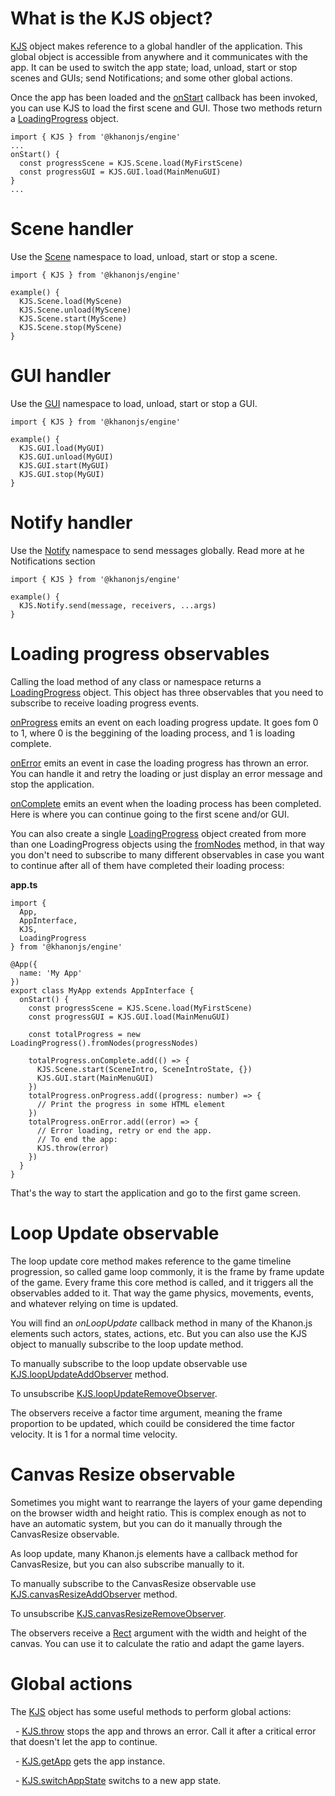 # What is the KJS object?
[KJS](https://khanonjs.com/api-docs/modules/kjs.KJS.html) object makes reference to a global handler of the application. This global object is accessible from anywhere and it communicates with the app. It can be used to switch the app state; load, unload, start or stop scenes and GUIs; send Notifications; and some other global actions.

Once the app has been loaded and the [onStart](https://khanonjs.com/api-docs/classes/decorators_app.AppInterface.html#onStart) callback has been invoked, you can use KJS to load the first scene and GUI. Those two methods return a [LoadingProgress](https://khanonjs.com/api-docs/classes/base_loading_progress.LoadingProgress.html) object.
```
import { KJS } from '@khanonjs/engine'
...
onStart() {
  const progressScene = KJS.Scene.load(MyFirstScene)
  const progressGUI = KJS.GUI.load(MainMenuGUI)
}
...
```

# Scene handler

Use the [Scene](https://khanonjs.com/api-docs/modules/kjs.KJS.Scene.html) namespace to load, unload, start or stop a scene.
```
import { KJS } from '@khanonjs/engine'

example() {
  KJS.Scene.load(MyScene)
  KJS.Scene.unload(MyScene)
  KJS.Scene.start(MyScene)
  KJS.Scene.stop(MyScene)
}
```

# GUI handler

Use the [GUI](https://khanonjs.com/api-docs/classes/decorators_gui.GUIInterface.html) namespace to load, unload, start or stop a GUI.
```
import { KJS } from '@khanonjs/engine'

example() {
  KJS.GUI.load(MyGUI)
  KJS.GUI.unload(MyGUI)
  KJS.GUI.start(MyGUI)
  KJS.GUI.stop(MyGUI)
}
```

# Notify handler

Use the [Notify](https://khanonjs.com/api-docs/modules/kjs.KJS.Notify.html) namespace to send messages globally. Read more at he Notifications section
```
import { KJS } from '@khanonjs/engine'

example() {
  KJS.Notify.send(message, receivers, ...args)
}
```

# Loading progress observables

Calling the load method of any class or namespace returns a [LoadingProgress](https://khanonjs.com/api-docs/classes/base_loading_progress.LoadingProgress.html) object. This object has three observables that you need to subscribe to receive loading progress events.

[onProgress](https://khanonjs.com/api-docs/classes/base_loading_progress.LoadingProgress.html#onProgress) emits an event on each loading progress update. It goes fom 0 to 1, where 0 is the beggining of the loading process, and 1 is loading complete.

[onError](https://khanonjs.com/api-docs/classes/base_loading_progress.LoadingProgress.html#onError) emits an event in case the loading progress has thrown an error. You can handle it and retry the loading or just display an error message and stop the application.

[onComplete](https://khanonjs.com/api-docs/classes/base_loading_progress.LoadingProgress.html#onComplete) emits an event when the loading process has been completed. Here is where you can continue going to the first scene and/or GUI.

You can also create a single [LoadingProgress](https://khanonjs.com/api-docs/classes/base_loading_progress.LoadingProgress.html) object created from more than one LoadingProgress objects using the [fromNodes](https://khanonjs.com/api-docs/classes/base_loading_progress.LoadingProgress.html#fromNodes) method, in that way you don't need to subscribe to many different observables in case you want to continue after all of them have completed their loading process:

**app.ts**
```
import {
  App,
  AppInterface,
  KJS,
  LoadingProgress
} from '@khanonjs/engine'

@App({
  name: 'My App'
})
export class MyApp extends AppInterface {
  onStart() {
    const progressScene = KJS.Scene.load(MyFirstScene)
    const progressGUI = KJS.GUI.load(MainMenuGUI)

    const totalProgress = new LoadingProgress().fromNodes(progressNodes)

    totalProgress.onComplete.add(() => {
      KJS.Scene.start(SceneIntro, SceneIntroState, {})
      KJS.GUI.start(MainMenuGUI)
    })
    totalProgress.onProgress.add((progress: number) => {
      // Print the progress in some HTML element
    })
    totalProgress.onError.add((error) => {
      // Error loading, retry or end the app.
      // To end the app:
      KJS.throw(error)
    })
  }
}
```
That's the way to start the application and go to the first game screen.

# Loop Update observable

The loop update core method makes reference to the game timeline progression, so called game loop commonly, it is the frame by frame update of the game. Every frame this core method is called, and it triggers all the observables added to it. That way the game physics, movements, events, and whatever relying on time is updated.

You will find an *onLoopUpdate* callback method in many of the Khanon.js elements such actors, states, actions, etc. But you can also use the KJS object to manually subscribe to the loop update method.

To manually subscribe to the loop update observable use [KJS.loopUpdateAddObserver](https://khanonjs.com/api-docs/functions/kjs.KJS.loopUpdateAddObserver.html) method.

To unsubscribe [KJS.loopUpdateRemoveObserver](https://khanonjs.com/api-docs/functions/kjs.KJS.loopUpdateRemoveObserver.html).

The observers receive a factor time argument, meaning the frame proportion to be updated, which couild be considered the time factor velocity. It is 1 for a normal time velocity.

# Canvas Resize observable

Sometimes you might want to rearrange the layers of your game depending on the browser width and height ratio. This is complex enough as not to have an automatic system, but you can do it manually through the CanvasResize observable.

As loop update, many Khanon.js elements have a callback method for CanvasResize, but you can also subscribe manually to it.

To manually subscribe to the CanvasResize observable use [KJS.canvasResizeAddObserver](https://khanonjs.com/api-docs/functions/kjs.KJS.canvasResizeAddObserver.html) method.

To unsubscribe [KJS.canvasResizeRemoveObserver](https://khanonjs.com/api-docs/functions/kjs.KJS.canvasResizeRemoveObserver.html).

The observers receive a [Rect](https://khanonjs.com/api-docs/interfaces/models.Rect.html) argument with the width and height of the canvas. You can use it to calculate the ratio and adapt the game layers.

# Global actions

The [KJS](https://khanonjs.com/api-docs/modules/kjs.KJS.html) object has some useful methods to perform global actions:

&nbsp;
    -  [KJS.throw](https://khanonjs.com/api-docs/functions/kjs.KJS.throw.html) stops the app and throws an error. Call it after a critical error that doesn't let the app to continue.

&nbsp;
    -  [KJS.getApp](https://khanonjs.com/api-docs/functions/kjs.KJS.getApp.html) gets the app instance.

&nbsp;
    -  [KJS.switchAppState](https://khanonjs.com/api-docs/functions/kjs.KJS.switchAppState.html) switchs to a new app state.

